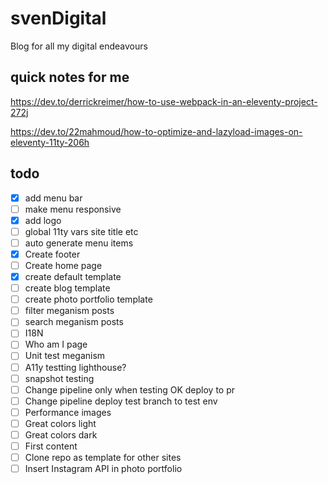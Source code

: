# svenDigital
Blog for all my digital endeavours

## quick notes for me
https://dev.to/derrickreimer/how-to-use-webpack-in-an-eleventy-project-272j

https://dev.to/22mahmoud/how-to-optimize-and-lazyload-images-on-eleventy-11ty-206h

## todo
- [x] add menu bar
- [ ] make menu responsive
- [x] add logo
- [ ] global 11ty vars site title etc
- [ ] auto generate menu items
- [x] Create footer
- [ ] Create home page
- [x] create default template
- [ ] create blog template
- [ ] create photo portfolio template
- [ ] filter meganism posts
- [ ] search meganism posts
- [ ] I18N
- [ ] Who am I page
- [ ] Unit test meganism
- [ ] A11y testting lighthouse?
- [ ] snapshot testing
- [ ] Change pipeline only when testing OK deploy to pr
- [ ] Change pipeline deploy test branch to test env
- [ ] Performance images
- [ ] Great colors light
- [ ] Great colors dark
- [ ] First content
- [ ] Clone repo as template for other sites
- [ ] Insert Instagram API in photo portfolio
